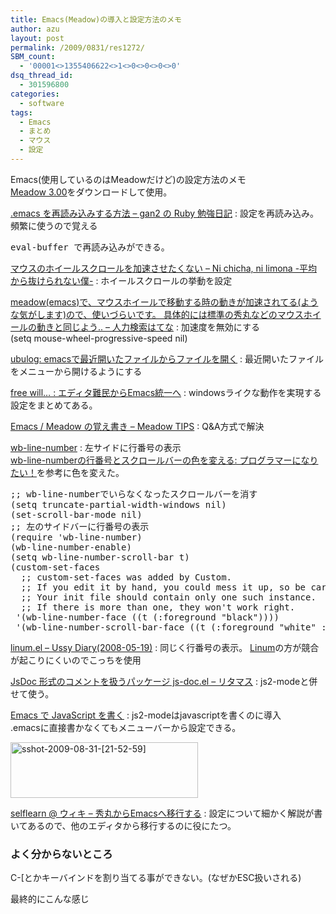 ```yaml
---
title: Emacs(Meadow)の導入と設定方法のメモ
author: azu
layout: post
permalink: /2009/0831/res1272/
SBM_count:
  - '00001<>1355406622<>1<>0<>0<>0<>0'
dsq_thread_id:
  - 301596800
categories:
  - software
tags:
  - Emacs
  - まとめ
  - マウス
  - 設定
---
```

Emacs(使用しているのはMeadowだけど)の設定方法のメモ   
[Meadow 3.00][1]をダウンロードして使用。

<!--more-->



[.emacs を再読み込みする方法 &#8211; gan2 の Ruby 勉強日記][2]
:   設定を再読み込み。  
    頻繁に使うので覚える

<pre>eval-buffer で再読み込みができる。</pre>

[マウスのホイールスクロールを加速させたくない &#8211; Ni chicha, ni limona -平均から抜けられない僕-][3]
:   ホイールスクロールの挙動を設定

[meadow(emacs)で、マウスホイールで移動する時の動きが加速されてる(ような気がします)ので、使いづらいです。 具体的には標準の秀丸などのマウスホイールの動きと同じよう.. &#8211; 人力検索はてな][4]
:   加速度を無効にする  
    (setq mouse-wheel-progressive-speed nil) 

[ubulog: emacsで最近開いたファイルからファイルを開く][5]
:   最近開いたファイルをメニューから開けるようにする

[free will&#8230; : エディタ難民からEmacs統一へ][6]
:   windowsライクな動作を実現する設定をまとめてある。

[Emacs / Meadow の覚え書き &#8211; Meadow TIPS][7]
:   Q&A方式で解決

[wb-line-number][8]
:   左サイドに行番号の表示  
    [wb-line-numberの行番号とスクロールバーの色を変える: プログラマーになりたい！][9]を参考に色を変えた。

<pre>;; wb-line-numberでいらなくなったスクロールバーを消す
(setq truncate-partial-width-windows nil)
(set-scroll-bar-mode nil)
;; 左のサイドバーに行番号の表示
(require 'wb-line-number)
(wb-line-number-enable)
(setq wb-line-number-scroll-bar t)
(custom-set-faces
  ;; custom-set-faces was added by Custom.
  ;; If you edit it by hand, you could mess it up, so be careful.
  ;; Your init file should contain only one such instance.
  ;; If there is more than one, they won't work right.
 '(wb-line-number-face ((t (:foreground "black"))))
 '(wb-line-number-scroll-bar-face ((t (:foreground "white" :background "LightGray")))))</pre>

[linum.el &#8211; Ussy Diary(2008-05-19)][10]
:   同じく行番号の表示。 [Linum][11]の方が競合が起こりにくいのでこっちを使用

[JsDoc 形式のコメントを扱うパッケージ js-doc.el &#8211; リタマス][12]
:   js2-modeと併せて使う。 

[Emacs で JavaScript を書く][13]
:   js2-modeはjavascriptを書くのに導入  
    .emacsに直接書かなくてもメニューバーから設定できる。 

[<img class="alignnone size-medium wp-image-1291" title="sshot-2009-08-31-[21-52-59]" src="http://efcl.infol/wp-content/uploads/2009/08/sshot-2009-08-31-21-52-59-300x89.png" alt="sshot-2009-08-31-[21-52-59]" width="300" height="89" />][14]

[selflearn @ ウィキ &#8211; 秀丸からEmacsへ移行する][15]
:   設定について細かく解説が書いてあるので、他のエディタから移行するのに役にたつ。 

### よく分からないところ

C-[とかキーバインドを割り当てる事ができない。(なぜかESC扱いされる)

最終的にこんな感じ

 [1]: http://www.meadowy.org/meadow/wiki/%E3%83%80%E3%82%A6%E3%83%B3%E3%83%AD%E3%83%BC%E3%83%89
 [2]: http://d.hatena.ne.jp/gan2/20070704/1183522644 ".emacs を再読み込みする方法 - gan2 の Ruby 勉強日記"
 [3]: http://d.hatena.ne.jp/paella/20080930/1222761237 "マウスのホイールスクロールを加速させたくない - Ni chicha, ni limona -平均から抜けられない僕-"
 [4]: http://q.hatena.ne.jp/1216305093 "meadow(emacs)で、マウスホイールで移動する時の動きが加速されてる(ような気がします)ので、使いづらいです。 具体的には標準の秀丸などのマウスホイールの動きと同じよう.. - 人力検索はてな"
 [5]: http://ubulog.blogspot.com/2007/06/emacs.html "ubulog: emacsで最近開いたファイルからファイルを開く"
 [6]: http://cave.under.jp/_contents/emacs.html "free will... : エディタ難民からEmacs統一へ"
 [7]: http://www.fan.gr.jp/%7Ering/Meadow/meadow.html "Emacs / Meadow の覚え書き - Meadow TIPS"
 [8]: http://homepage1.nifty.com/blankspace/emacs/wb-line-number.html "wb-line-number"
 [9]: http://www-section.cocolog-nifty.com/blog/2008/10/wb-line-number-.html
 [10]: http://www.pshared.net/diary/20080519.html "linum.el - Ussy Diary(2008-05-19)"
 [11]: http://stud4.tuwien.ac.at/%7Ee0225855/linum/linum.html
 [12]: http://d.hatena.ne.jp/mooz/20090820/p1 "JsDoc 形式のコメントを扱うパッケージ js-doc.el - リタマス"
 [13]: http://8-p.info/emacs-javascript.html "Emacs で JavaScript を書く"
 [14]: http://efcl.infol/wp-content/uploads/2009/08/sshot-2009-08-31-21-52-59.png
 [15]: http://www23.atwiki.jp/selflearn/pages/41.html "selflearn @ ウィキ - 秀丸からEmacsへ移行する"